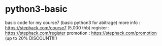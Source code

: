# python3-basic

basic code for my course7 (basic python3 for abitrage)
more info : https://stephack.com/course7 (5,000 thb)
register : https://stephack.com/register
promotion : https://stephack.com/promotion (up to 20% DISCOUNT!!!)
